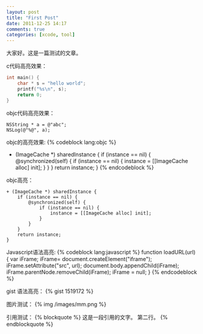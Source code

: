 ```yaml
---
layout: post
title: "First Post"
date: 2011-12-25 14:17
comments: true
categories: [xcode, tool]
---
```


大家好。这是一篇测试的文章。

c代码高亮效果：
``` c
int main() {
    char * s = "hello world";
    printf("%s\n", s);
    return 0;
}
```

objc代码高亮效果：
``` objc
NSString * a = @"abc";
NSLog(@"%@", a);
```

objc的高亮效果:
{% codeblock lang:objc %}
+ (ImageCache *) sharedInstance {
    if (instance == nil) {
        @synchronized(self) {
            if (instance == nil) {
                instance = [[ImageCache alloc] init];
            }
        }
    }
    return instance;
}
{% endcodeblock %}

<!--more-->

objc高亮：
``` objc
+ (ImageCache *) sharedInstance {
    if (instance == nil) {
        @synchronized(self) {
            if (instance == nil) {
                instance = [[ImageCache alloc] init];
            }
        }
    }
    return instance;
}
```

Javascript语法高亮:
{% codeblock lang:javascript %}
function loadURL(url) {
    var iFrame;
    iFrame= document.createElement("iframe");
    iFrame.setAttribute("src", url);
    document.body.appendChild(iFrame); 
    iFrame.parentNode.removeChild(iFrame);
    iFrame = null;
}
{% endcodeblock %}

gist 语法高亮：
{% gist 1519172 %}


图片测试：
{% img /images/mm.png %}

引用测试：
{% blockquote %}
这是一段引用的文字。
第二行。
{% endblockquote %}


